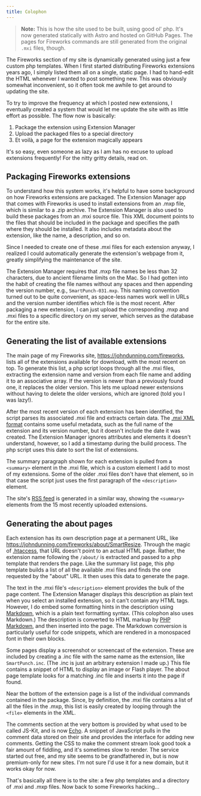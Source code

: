 ```yaml
---
title: Colophon
---
```


> **Note:** This is how the site used to be built, using good ol' php.  It's now generated statically with Astro and hosted on GitHub Pages.  The pages for Fireworks commands are still generated from the original `.mxi` files, though.

The Fireworks section of my site is dynamically generated using just a few custom php templates.  When I first started distributing Fireworks extensions years ago, I simply listed them all on a single, static page.  I had to hand-edit the HTML whenever I wanted to post something new.  This was obviously somewhat inconvenient, so it often took me awhile to get around to updating the site.  

To try to improve the frequency at which I posted new extensions, I eventually created a system that would let me update the site with as little effort as possible.  The flow now is basically:

1. Package the extension using Extension Manager 
2. Upload the packaged files to a special directory
3. Et voilà, a page for the extension magically appears

It's so easy, even someone as lazy as I am has no excuse to upload extensions frequently!  For the nitty gritty details, read on. 


## Packaging Fireworks extensions

To understand how this system works, it's helpful to have some background on how Fireworks extensions are packaged.  The Extension Manager app that comes with Fireworks is used to install extensions from an .mxp file, which is similar to a .zip archive.  The Extension Manager is also used to build these packages from an .mxi source file.  This XML document points to the files that should be included in the package and specifies the path where they should be installed.  It also includes metadata about the extension, like the name, a description, and so on.  

Since I needed to create one of these .mxi files for each extension anyway, I realized I could automatically generate the extension's webpage from it, greatly simplifying the maintenance of the site. 

The Extension Manager requires that .mxp file names be less than 32 characters, due to ancient filename limits on the Mac.  So I had gotten into the habit of creating the file names without any spaces and then appending the version number, e.g., `SmartPunch-031.mxp`.  This naming convention turned out to be quite convenient, as space-less names work well in URLs and the version number identifies which file is the most recent.  After packaging a new extension, I can just upload the corresponding .mxp and .mxi files to a specific directory on my server, which serves as the database for the entire site.


## Generating the list of available extensions

The main page of my Fireworks site, <https://johndunning.com/fireworks>, lists all of the extensions available for download, with the most recent on top.  To generate this list, a php script loops through all the .mxi files, extracting the extension name and version from each file name and adding it to an associative array.  If the version is newer than a previously found one, it replaces the older version.  This lets me upload newer extensions without having to delete the older versions, which are ignored (told you I was lazy!). 

After the most recent version of each extension has been identified, the script parses its associated .mxi file and extracts certain data.  The [.mxi XML format](https://help.adobe.com/en_US/ExtensionManager/2.0/mxi_file_format.pdf) contains some useful metadata, such as the full name of the extension and its version number, but it doesn't include the date it was created.  The Extension Manager ignores attributes and elements it doesn't understand, however, so I add a timestamp during the build process.  The php script uses this date to sort the list of extensions.  

The summary paragraph shown for each extension is pulled from a `<summary>` element in the .mxi file, which is a custom element I add to most of my extensions.  Some of the older .mxi files don't have that element, so in that case the script just uses the first paragraph of the `<description>` element.

The site's [RSS feed](https://johndunning.com/fireworks/feed) is generated in a similar way, showing the `<summary>` elements from the 15 most recently uploaded extensions.  


## Generating the about pages

Each extension has its own description page at a permanent URL, like <https://johndunning.com/fireworks/about/SmartResize>.  Through the magic of [.htaccess]( https://en.wikipedia.org/wiki/Htaccess), that URL doesn't point to an actual HTML page.  Rather, the extension name following the `/about/` is extracted and passed to a php template that renders the page.  Like the summary list page, this php template builds a list of all the available .mxi files and finds the one requested by the "about" URL.  It then uses this data to generate the page.  

The text in the .mxi file's `<description>` element provides the bulk of the page content.  The Extension Manager displays this description as plain text when you select an installed extension, so it can't contain any HTML tags.  However, I do embed some formatting hints in the description using [Markdown](https://daringfireball.net/projects/markdown/syntax), which is a plain text formatting syntax.  (This colophon also uses Markdown.)  The description is converted to HTML markup by [PHP Markdown](https://michelf.com/projects/php-markdown/extra/), and then inserted into the page.  The Markdown conversion is particularly useful for code snippets, which are rendered in a monospaced font in their own blocks.

Some pages display a screenshot or screencast of the extension.  These are included by creating a .inc file with the same name as the extension, like `SmartPunch.inc`.  (The .inc is just an arbitrary extension I made up.)  This file contains a snippet of HTML to display an image or Flash player.  The about page template looks for a matching .inc file and inserts it into the page if found.

Near the bottom of the extension page is a list of the individual commands contained in the package.  Since, by definition, the .mxi file contains a list of all the files in the .mxp, this list is easily created by looping through the `<file>` elements in the XML. 

The comments section at the very bottom is provided by what used to be called JS-Kit, and is now [Echo](https://aboutecho.com/).  A snippet of JavaScript pulls in the comment data stored on their site and provides the interface for adding new comments.  Getting the CSS to make the comment stream look good took a fair amount of fiddling, and it's sometimes slow to render.  The service started out free, and my site seems to be grandfathered in, but is now premium-only for new sites.  I'm not sure I'd use it for a new domain, but it works okay for now. 

That's basically all there is to the site: a few php templates and a directory of .mxi and .mxp files.  Now back to some Fireworks hacking...

